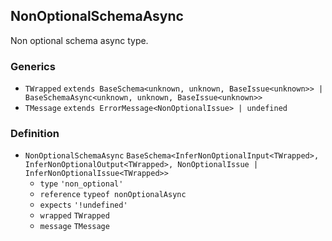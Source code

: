 NonOptionalSchemaAsync
----------------------

Non optional schema async type.

### Generics

*   `TWrapped` `extends BaseSchema<unknown, unknown, BaseIssue<unknown>> | BaseSchemaAsync<unknown, unknown, BaseIssue<unknown>>`
*   `TMessage` `extends ErrorMessage<NonOptionalIssue> | undefined`

### Definition

*   `NonOptionalSchemaAsync` `BaseSchema<InferNonOptionalInput<TWrapped>, InferNonOptionalOutput<TWrapped>, NonOptionalIssue | InferNonOptionalIssue<TWrapped>>`
    *   `type` `'non_optional'`
    *   `reference` `typeof nonOptionalAsync`
    *   `expects` `'!undefined'`
    *   `wrapped` `TWrapped`
    *   `message` `TMessage`